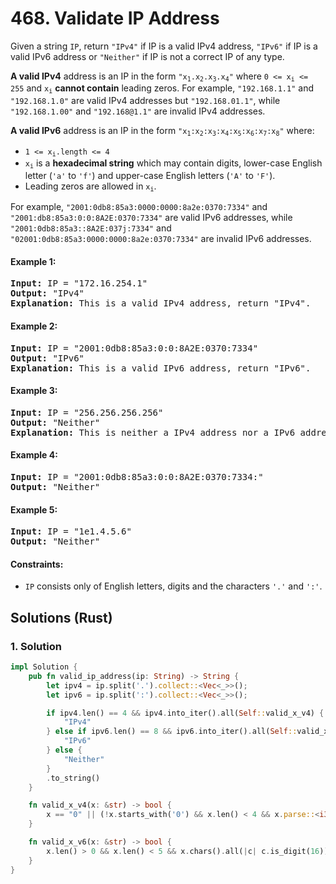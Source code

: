 # 468. Validate IP Address
Given a string `IP`, return `"IPv4"` if IP is a valid IPv4 address, `"IPv6"` if IP is a valid IPv6 address or `"Neither"` if IP is not a correct IP of any type.

**A valid IPv4** address is an IP in the form <code>"x<sub>1</sub>.x<sub>2</sub>.x<sub>3</sub>.x<sub>4</sub>"</code> where <code>0 <= x<sub>i</sub> <= 255</code> and <code>x<sub>i</sub></code> **cannot contain** leading zeros. For example, `"192.168.1.1"` and `"192.168.1.0"` are valid IPv4 addresses but `"192.168.01.1"`, while `"192.168.1.00"` and `"192.168@1.1"` are invalid IPv4 addresses.

**A valid IPv6** address is an IP in the form <code>"x<sub>1</sub>:x<sub>2</sub>:x<sub>3</sub>:x<sub>4</sub>:x<sub>5</sub>:x<sub>6</sub>:x<sub>7</sub>:x<sub>8</sub>"</code> where:
* <code>1 <= x<sub>i</sub>.length <= 4</code>
* <code>x<sub>i</sub></code> is a **hexadecimal string** which may contain digits, lower-case English letter (`'a'` to `'f'`) and upper-case English letters (`'A'` to `'F'`).
* Leading zeros are allowed in <code>x<sub>i</sub></code>.

For example, `"2001:0db8:85a3:0000:0000:8a2e:0370:7334"` and `"2001:db8:85a3:0:0:8A2E:0370:7334"` are valid IPv6 addresses, while `"2001:0db8:85a3::8A2E:037j:7334"` and `"02001:0db8:85a3:0000:0000:8a2e:0370:7334"` are invalid IPv6 addresses.

#### Example 1:
<pre>
<strong>Input:</strong> IP = "172.16.254.1"
<strong>Output:</strong> "IPv4"
<strong>Explanation:</strong> This is a valid IPv4 address, return "IPv4".
</pre>

#### Example 2:
<pre>
<strong>Input:</strong> IP = "2001:0db8:85a3:0:0:8A2E:0370:7334"
<strong>Output:</strong> "IPv6"
<strong>Explanation:</strong> This is a valid IPv6 address, return "IPv6".
</pre>

#### Example 3:
<pre>
<strong>Input:</strong> IP = "256.256.256.256"
<strong>Output:</strong> "Neither"
<strong>Explanation:</strong> This is neither a IPv4 address nor a IPv6 address.
</pre>

#### Example 4:
<pre>
<strong>Input:</strong> IP = "2001:0db8:85a3:0:0:8A2E:0370:7334:"
<strong>Output:</strong> "Neither"
</pre>

#### Example 5:
<pre>
<strong>Input:</strong> IP = "1e1.4.5.6"
<strong>Output:</strong> "Neither"
</pre>

#### Constraints:
* `IP` consists only of English letters, digits and the characters `'.'` and `':'`.

## Solutions (Rust)

### 1. Solution
```Rust
impl Solution {
    pub fn valid_ip_address(ip: String) -> String {
        let ipv4 = ip.split('.').collect::<Vec<_>>();
        let ipv6 = ip.split(':').collect::<Vec<_>>();

        if ipv4.len() == 4 && ipv4.into_iter().all(Self::valid_x_v4) {
            "IPv4"
        } else if ipv6.len() == 8 && ipv6.into_iter().all(Self::valid_x_v6) {
            "IPv6"
        } else {
            "Neither"
        }
        .to_string()
    }

    fn valid_x_v4(x: &str) -> bool {
        x == "0" || (!x.starts_with('0') && x.len() < 4 && x.parse::<i32>().unwrap_or(256) < 256)
    }

    fn valid_x_v6(x: &str) -> bool {
        x.len() > 0 && x.len() < 5 && x.chars().all(|c| c.is_digit(16))
    }
}
```
